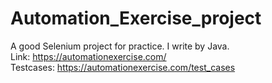 # Automation_Exercise_project

A good Selenium project for practice. I write by Java.  
Link: https://automationexercise.com/  
Testcases: https://automationexercise.com/test_cases 
